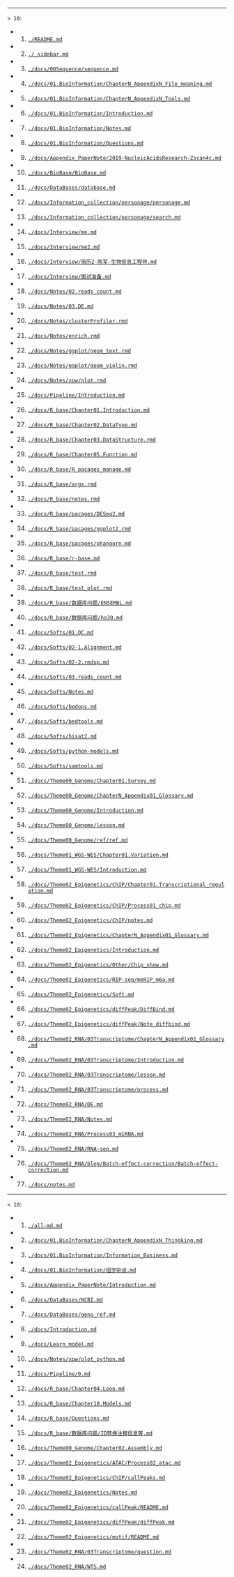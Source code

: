

---
`> 10`:


- 1. [`./README.md`](./README.md)
- 2. [`./_sidebar.md`](./_sidebar.md)
- 3. [`./docs/00Sequence/sequence.md`](./docs/00Sequence/sequence.md)
- 4. [`./docs/01.BioInformation/ChapterN_AppendixN_File_meaning.md`](./docs/01.BioInformation/ChapterN_AppendixN_File_meaning.md)
- 5. [`./docs/01.BioInformation/ChapterN_AppendixN_Tools.md`](./docs/01.BioInformation/ChapterN_AppendixN_Tools.md)
- 6. [`./docs/01.BioInformation/Introduction.md`](./docs/01.BioInformation/Introduction.md)
- 7. [`./docs/01.BioInformation/Notes.md`](./docs/01.BioInformation/Notes.md)
- 8. [`./docs/01.BioInformation/Questions.md`](./docs/01.BioInformation/Questions.md)
- 9. [`./docs/Appendix_PaperNote/2019-NucleicAcidsResearch-Zscan4c.md`](./docs/Appendix_PaperNote/2019-NucleicAcidsResearch-Zscan4c.md)
- 10. [`./docs/BioBase/BioBase.md`](./docs/BioBase/BioBase.md)
- 11. [`./docs/DataBases/database.md`](./docs/DataBases/database.md)
- 12. [`./docs/Information_collection/personage/personage.md`](./docs/Information_collection/personage/personage.md)
- 13. [`./docs/Information_collection/personage/search.md`](./docs/Information_collection/personage/search.md)
- 14. [`./docs/Interview/me.md`](./docs/Interview/me.md)
- 15. [`./docs/Interview/me2.md`](./docs/Interview/me2.md)
- 16. [`./docs/Interview/简历2-陈军-生物信息工程师.md`](./docs/Interview/简历2-陈军-生物信息工程师.md)
- 17. [`./docs/Interview/面试准备.md`](./docs/Interview/面试准备.md)
- 18. [`./docs/Notes/02.reads_count.md`](./docs/Notes/02.reads_count.md)
- 19. [`./docs/Notes/03.DE.md`](./docs/Notes/03.DE.md)
- 20. [`./docs/Notes/clusterProfiler.rmd`](./docs/Notes/clusterProfiler.rmd)
- 21. [`./docs/Notes/enrich.rmd`](./docs/Notes/enrich.rmd)
- 22. [`./docs/Notes/ggplot/geom_text.rmd`](./docs/Notes/ggplot/geom_text.rmd)
- 23. [`./docs/Notes/ggplot/geom_violin.rmd`](./docs/Notes/ggplot/geom_violin.rmd)
- 24. [`./docs/Notes/xpw/plot.rmd`](./docs/Notes/xpw/plot.rmd)
- 25. [`./docs/Pipeline/Introduction.md`](./docs/Pipeline/Introduction.md)
- 26. [`./docs/R_base/Chapter01.Introduction.md`](./docs/R_base/Chapter01.Introduction.md)
- 27. [`./docs/R_base/Chapter02.DataType.md`](./docs/R_base/Chapter02.DataType.md)
- 28. [`./docs/R_base/Chapter03.DataStructure.rmd`](./docs/R_base/Chapter03.DataStructure.rmd)
- 29. [`./docs/R_base/Chapter05.Function.md`](./docs/R_base/Chapter05.Function.md)
- 30. [`./docs/R_base/R_pacages_manage.md`](./docs/R_base/R_pacages_manage.md)
- 31. [`./docs/R_base/args.rmd`](./docs/R_base/args.rmd)
- 32. [`./docs/R_base/notes.rmd`](./docs/R_base/notes.rmd)
- 33. [`./docs/R_base/pacages/DESeq2.md`](./docs/R_base/pacages/DESeq2.md)
- 34. [`./docs/R_base/pacages/ggplot2.rmd`](./docs/R_base/pacages/ggplot2.rmd)
- 35. [`./docs/R_base/pacages/phangorn.md`](./docs/R_base/pacages/phangorn.md)
- 36. [`./docs/R_base/r-base.md`](./docs/R_base/r-base.md)
- 37. [`./docs/R_base/test.rmd`](./docs/R_base/test.rmd)
- 38. [`./docs/R_base/test_plot.rmd`](./docs/R_base/test_plot.rmd)
- 39. [`./docs/R_base/数据库问题/ENSEMBL.md`](./docs/R_base/数据库问题/ENSEMBL.md)
- 40. [`./docs/R_base/数据库问题/hg38.md`](./docs/R_base/数据库问题/hg38.md)
- 41. [`./docs/Softs/01.QC.md`](./docs/Softs/01.QC.md)
- 42. [`./docs/Softs/02-1.Alignment.md`](./docs/Softs/02-1.Alignment.md)
- 43. [`./docs/Softs/02-2.rmdup.md`](./docs/Softs/02-2.rmdup.md)
- 44. [`./docs/Softs/03.reads_count.md`](./docs/Softs/03.reads_count.md)
- 45. [`./docs/Softs/Notes.md`](./docs/Softs/Notes.md)
- 46. [`./docs/Softs/bedops.md`](./docs/Softs/bedops.md)
- 47. [`./docs/Softs/bedtools.md`](./docs/Softs/bedtools.md)
- 48. [`./docs/Softs/hisat2.md`](./docs/Softs/hisat2.md)
- 49. [`./docs/Softs/python-models.md`](./docs/Softs/python-models.md)
- 50. [`./docs/Softs/samtools.md`](./docs/Softs/samtools.md)
- 51. [`./docs/Theme00_Genome/Chapter01.Survey.md`](./docs/Theme00_Genome/Chapter01.Survey.md)
- 52. [`./docs/Theme00_Genome/ChapterN_Appendix01_Glossary.md`](./docs/Theme00_Genome/ChapterN_Appendix01_Glossary.md)
- 53. [`./docs/Theme00_Genome/Introduction.md`](./docs/Theme00_Genome/Introduction.md)
- 54. [`./docs/Theme00_Genome/lesson.md`](./docs/Theme00_Genome/lesson.md)
- 55. [`./docs/Theme00_Genome/ref/ref.md`](./docs/Theme00_Genome/ref/ref.md)
- 56. [`./docs/Theme01_WGS-WES/Chapter01.Variation.md`](./docs/Theme01_WGS-WES/Chapter01.Variation.md)
- 57. [`./docs/Theme01_WGS-WES/Introduction.md`](./docs/Theme01_WGS-WES/Introduction.md)
- 58. [`./docs/Theme02_Epigenetics/ChIP/Chapter01.Transcriptional_regulation.md`](./docs/Theme02_Epigenetics/ChIP/Chapter01.Transcriptional_regulation.md)
- 59. [`./docs/Theme02_Epigenetics/ChIP/Process01_chip.md`](./docs/Theme02_Epigenetics/ChIP/Process01_chip.md)
- 60. [`./docs/Theme02_Epigenetics/ChIP/notes.md`](./docs/Theme02_Epigenetics/ChIP/notes.md)
- 61. [`./docs/Theme02_Epigenetics/ChapterN_Appendix01_Glossary.md`](./docs/Theme02_Epigenetics/ChapterN_Appendix01_Glossary.md)
- 62. [`./docs/Theme02_Epigenetics/Introduction.md`](./docs/Theme02_Epigenetics/Introduction.md)
- 63. [`./docs/Theme02_Epigenetics/Other/Chip_show.md`](./docs/Theme02_Epigenetics/Other/Chip_show.md)
- 64. [`./docs/Theme02_Epigenetics/RIP-seq/meRIP_m6a.md`](./docs/Theme02_Epigenetics/RIP-seq/meRIP_m6a.md)
- 65. [`./docs/Theme02_Epigenetics/Soft.md`](./docs/Theme02_Epigenetics/Soft.md)
- 66. [`./docs/Theme02_Epigenetics/diffPeak/DiffBind.md`](./docs/Theme02_Epigenetics/diffPeak/DiffBind.md)
- 67. [`./docs/Theme02_Epigenetics/diffPeak/Note_diffbind.md`](./docs/Theme02_Epigenetics/diffPeak/Note_diffbind.md)
- 68. [`./docs/Theme02_RNA/03Transcriptome/ChapterN_Appendix01_Glossary.md`](./docs/Theme02_RNA/03Transcriptome/ChapterN_Appendix01_Glossary.md)
- 69. [`./docs/Theme02_RNA/03Transcriptome/Introduction.md`](./docs/Theme02_RNA/03Transcriptome/Introduction.md)
- 70. [`./docs/Theme02_RNA/03Transcriptome/lesson.md`](./docs/Theme02_RNA/03Transcriptome/lesson.md)
- 71. [`./docs/Theme02_RNA/03Transcriptome/process.md`](./docs/Theme02_RNA/03Transcriptome/process.md)
- 72. [`./docs/Theme02_RNA/DE.md`](./docs/Theme02_RNA/DE.md)
- 73. [`./docs/Theme02_RNA/Notes.md`](./docs/Theme02_RNA/Notes.md)
- 74. [`./docs/Theme02_RNA/Process03_miRNA.md`](./docs/Theme02_RNA/Process03_miRNA.md)
- 75. [`./docs/Theme02_RNA/RNA-seq.md`](./docs/Theme02_RNA/RNA-seq.md)
- 76. [`./docs/Theme02_RNA/blog/Batch-effect-correction/Batch-effect-correction.md`](./docs/Theme02_RNA/blog/Batch-effect-correction/Batch-effect-correction.md)
- 77. [`./docs/notes.md`](./docs/notes.md)


---
`< 10`:


- 1. [`./all-md.md`](./all-md.md)
- 2. [`./docs/01.BioInformation/ChapterN_AppendixN_Thingking.md`](./docs/01.BioInformation/ChapterN_AppendixN_Thingking.md)
- 3. [`./docs/01.BioInformation/Information_Business.md`](./docs/01.BioInformation/Information_Business.md)
- 4. [`./docs/01.BioInformation/组学杂谈.md`](./docs/01.BioInformation/组学杂谈.md)
- 5. [`./docs/Appendix_PaperNote/Introduction.md`](./docs/Appendix_PaperNote/Introduction.md)
- 6. [`./docs/DataBases/NCBI.md`](./docs/DataBases/NCBI.md)
- 7. [`./docs/DataBases/geno_ref.md`](./docs/DataBases/geno_ref.md)
- 8. [`./docs/Introduction.md`](./docs/Introduction.md)
- 9. [`./docs/Learn_model.md`](./docs/Learn_model.md)
- 10. [`./docs/Notes/xpw/plot_python.md`](./docs/Notes/xpw/plot_python.md)
- 11. [`./docs/Pipeline/0.md`](./docs/Pipeline/0.md)
- 12. [`./docs/R_base/Chapter04.Loop.md`](./docs/R_base/Chapter04.Loop.md)
- 13. [`./docs/R_base/Chapter10.Models.md`](./docs/R_base/Chapter10.Models.md)
- 14. [`./docs/R_base/Questions.md`](./docs/R_base/Questions.md)
- 15. [`./docs/R_base/数据库问题/ID转换注释信息等.md`](./docs/R_base/数据库问题/ID转换注释信息等.md)
- 16. [`./docs/Theme00_Genome/Chapter02.Assembly.md`](./docs/Theme00_Genome/Chapter02.Assembly.md)
- 17. [`./docs/Theme02_Epigenetics/ATAC/Process02_atac.md`](./docs/Theme02_Epigenetics/ATAC/Process02_atac.md)
- 18. [`./docs/Theme02_Epigenetics/ChIP/callPeaks.md`](./docs/Theme02_Epigenetics/ChIP/callPeaks.md)
- 19. [`./docs/Theme02_Epigenetics/Notes.md`](./docs/Theme02_Epigenetics/Notes.md)
- 20. [`./docs/Theme02_Epigenetics/callPeak/README.md`](./docs/Theme02_Epigenetics/callPeak/README.md)
- 21. [`./docs/Theme02_Epigenetics/diffPeak/diffPeak.md`](./docs/Theme02_Epigenetics/diffPeak/diffPeak.md)
- 22. [`./docs/Theme02_Epigenetics/motif/README.md`](./docs/Theme02_Epigenetics/motif/README.md)
- 23. [`./docs/Theme02_RNA/03Transcriptome/question.md`](./docs/Theme02_RNA/03Transcriptome/question.md)
- 24. [`./docs/Theme02_RNA/WTS.md`](./docs/Theme02_RNA/WTS.md)

